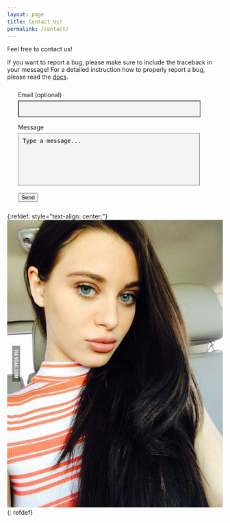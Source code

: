 ```yaml
---
layout: page
title: Contact Us!
permalink: /contact/
---
```


Feel free to contact us!

If you want to report a bug, please make sure to include the traceback in your message! For a detailed instruction how to properly report a bug, please read the [docs](/docs/explorer/logs/#how-to-report-a-bug).

<form action="https://formspree.io/f/mknpqqvy" method="POST" style="margin-left: 5%; margin-right: 15%; margin-top: 25px; margin-bottom: 25px">
  <label>
    Email (optional)
    <input type="text" name="_replyto" style="background-color: #f4f4f4; width: 100%; padding: 10px 10px; font-family: 'Courier New';margin-top: 5px; margin-bottom: 15px">
  </label>
  <label>
    Message
    <textarea name="message" style="width: 100%; height: 100px; background-color: #f4f4f4; resize: none; padding: 10px 10px;margin-top: 5px; margin-bottom: 15px">Type a message...</textarea>
  </label>
  <label>
    <button type="submit">Send</button>
  </label>
</form>

{:refdef: style="text-align: center;"}
![](/assets/img/contact_pic.jpg)
{: refdef}
